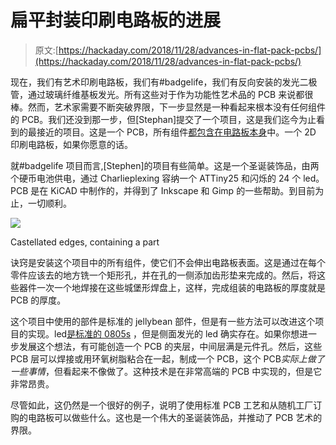 # 扁平封装印刷电路板的进展

> 原文:[https://hackaday.com/2018/11/28/advances-in-flat-pack-pcbs/](https://hackaday.com/2018/11/28/advances-in-flat-pack-pcbs/)

现在，我们有艺术印刷电路板，我们有#badgelife，我们有反向安装的发光二极管，通过玻璃纤维基板发光。所有这些对于作为功能性艺术品的 PCB 来说都很棒。然而，艺术家需要不断突破界限，下一步显然是一种看起来根本没有任何组件的 PCB。我们还没到那一步，但[Stephan]提交了一个项目，这是我们迄今为止看到的最接近的项目。这是一个 PCB，所有组件[都包含在电路板本身](https://github.com/designer2k2/2d-xmas-tree)中。一个 2D 印刷电路板，如果你愿意的话。

就#badgelife 项目而言,[Stephen]的项目有些简单。这是一个圣诞装饰品，由两个硬币电池供电，通过 Charlieplexing 容纳一个 ATTiny25 和闪烁的 24 个 led。PCB 是在 KiCAD 中制作的，并得到了 Inkscape 和 Gimp 的一些帮助。到目前为止，一切顺利。

[![](../Images/46e915db5bd26aba46eb7a4e5476d456.png)](https://hackaday.com/wp-content/uploads/2018/11/castellation_empty.png)

Castellated edges, containing a part

诀窍是安装这个项目中的所有组件，使它们不会伸出电路板表面。这是通过在每个零件应该去的地方铣一个矩形孔，并在孔的一侧添加齿形垫来完成的。然后，将这些器件一次一个地焊接在这些城堡形焊盘上，这样，完成组装的电路板的厚度就是 PCB 的厚度。

这个项目中使用的部件是标准的 jellybean 部件，但是有一些方法可以改进这个项目的实现。led[是标准的 0805s](https://www.digikey.com/product-detail/en/broadcom-limited/HSMC-C170/516-1428-1-ND/637752) ，但是侧面发光的 led 确实存在。如果你想进一步发展这个想法，有可能创造一个 PCB 的夹层，中间层满是元件孔。然后，这些 PCB 层可以焊接或用环氧树脂粘合在一起，制成一个 PCB，这个 PCB*实际上做了一些事情*，但看起来不像做了。这种技术是在非常高端的 PCB 中实现的，但是它非常昂贵。

尽管如此，这仍然是一个很好的例子，说明了使用标准 PCB 工艺和从随机工厂订购的电路板可以做些什么。这也是一个伟大的圣诞装饰品，并推动了 PCB 艺术的界限。